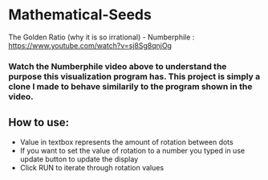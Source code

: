 # Mathematical-Seeds
The Golden Ratio (why it is so irrational) - Numberphile : https://www.youtube.com/watch?v=sj8Sg8qnjOg

### Watch the Numberphile video above to understand the purpose this visualization program has. This project is simply a clone I made to behave similarily to the program shown in the video.

## How to use:
  - Value in textbox represents the amount of rotation between dots
  - If you want to set the value of rotation to a number you typed in use update button to update the display
  - Click RUN to iterate through rotation values

